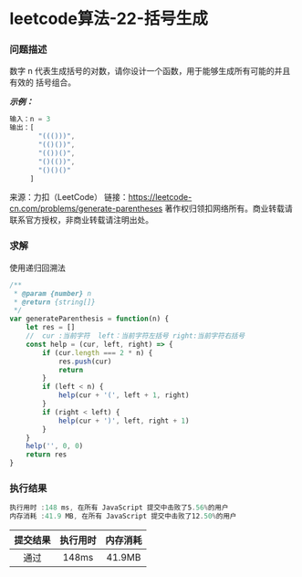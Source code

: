 # leetcode算法-22-括号生成

### 问题描述

数字 n 代表生成括号的对数，请你设计一个函数，用于能够生成所有可能的并且 有效的 括号组合。


***示例：***

```js
输入：n = 3
输出：[
       "((()))",
       "(()())",
       "(())()",
       "()(())",
       "()()()"
     ]
```

来源：力扣（LeetCode）
链接：https://leetcode-cn.com/problems/generate-parentheses
著作权归领扣网络所有。商业转载请联系官方授权，非商业转载请注明出处。

### 求解

使用递归回溯法

```js
/**
 * @param {number} n
 * @return {string[]}
 */
var generateParenthesis = function(n) {
    let res = []
    //  cur :当前字符  left：当前字符左括号 right:当前字符右括号
    const help = (cur, left, right) => {
        if (cur.length === 2 * n) {
            res.push(cur)
            return
        }
        if (left < n) {
            help(cur + '(', left + 1, right)
        }
        if (right < left) {
            help(cur + ')', left, right + 1)
        }
    }
    help('', 0, 0)
    return res
}
```

### 执行结果

```js
执行用时 :148 ms, 在所有 JavaScript 提交中击败了5.56%的用户
内存消耗 :41.9 MB, 在所有 JavaScript 提交中击败了12.50%的用户
```

| 提交结果 | 执行用时 | 内存消耗 |
|:------:|:------:|:-------:|
|   通过  | 148ms  |  41.9MB |


